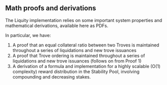 ## Math proofs and derivations

The Liquity implementation relies on some important system properties and mathematical derivations, available here as PDFs.

In particular, we have:

1. A proof that an equal collateral ratio between two Troves is maintained throughout a series of liquidations and new trove issuances
2. A proof that Trove ordering is maintained throughout a series of liquidations and new trove issuances (follows on from Proof 1)
3. A derivation of a formula and implementation for a highly scalable (O(1) complexity) reward distribution in the Stability Pool, involving compounding and decreasing stakes.
